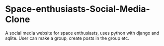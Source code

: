 # Space-enthusiasts-Social-Media-Clone
A social media website for space enthusiasts, uses python with django and sqlite. User can make a group, create posts in the group etc.

